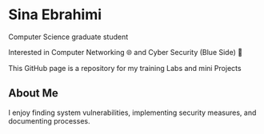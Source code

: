 # Sina Ebrahimi

Computer Science graduate student

Interested in Computer Networking 🌐 and Cyber Security (Blue Side) 🔵

This GitHub page is a repository for my training Labs and mini Projects


## About Me

I enjoy finding system vulnerabilities, implementing security measures, and documenting processes.
















